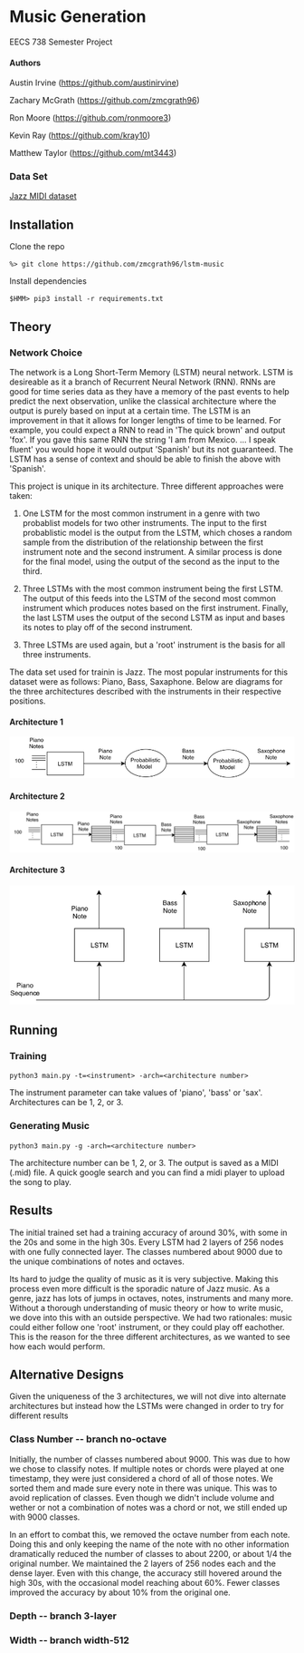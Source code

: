 

# Music Generation
EECS 738 Semester Project

#### Authors
Austin Irvine (https://github.com/austinirvine)

Zachary McGrath (https://github.com/zmcgrath96)

Ron Moore (https://github.com/ronmoore3)

Kevin Ray (https://github.com/kray10)

Matthew Taylor (https://github.com/mt3443)

### Data Set
[Jazz MIDI dataset](https://www.kaggle.com/saikayala/jazz-ml-ready-midi)

## Installation

Clone the repo
```
%> git clone https://github.com/zmcgrath96/lstm-music
```

Install dependencies
```
$HMM> pip3 install -r requirements.txt
```

## Theory
### Network Choice
The network is a Long Short-Term Memory (LSTM) neural network. LSTM is desireable as it a branch of Recurrent Neural Network (RNN). RNNs are good for time series data as they have a memory of the past events to help predict the next observation, unlike the classical architecture where the output is purely based on input at a certain time. The LSTM is an improvement in that it allows for longer lengths of time to be learned. For example, you could expect a RNN to read in 'The quick brown' and output 'fox'. If you gave this same RNN the string 'I am from Mexico. ... I speak fluent' you would hope it would output 'Spanish' but its not guaranteed. The LSTM has a sense of context and should be able to finish the above with 'Spanish'. 

This project is unique in its architecture. Three different approaches were taken:
1. One LSTM for the most common instrument in a genre with two probablist models for two other instruments. The input to the first probablistic model is the output from the LSTM, which choses a random sample from the distribution of the relationship between the first instrument note and the second instrument. A similar process is done for the final model, using the output of the second as the input to the third.

2. Three LSTMs with the most common instrument being the first LSTM. The output of this feeds into the LSTM of the second most common instrument which produces notes based on the first instrument. Finally, the last LSTM uses the output of the second LSTM as input and bases its notes to play off of the second instrument.

3. Three LSTMs are used again, but a 'root' instrument is the basis for all three instruments. 

The data set used for trainin is Jazz. The most popular instruments for this dataset were as follows: Piano, Bass, Saxaphone. Below are diagrams for the three architectures described with the instruments in their respective positions. 

#### Architecture 1
![architecture 1](https://github.com/zmcgrath96/lstm-music/blob/master/images/Architecture%201.png)
#### Architecture 2
![architecture 2](https://github.com/zmcgrath96/lstm-music/blob/master/images/Architecture%202.png)
#### Architecture 3
![architecture 3](https://github.com/zmcgrath96/lstm-music/blob/master/images/Architecture%203.png)

## Running
### Training
```
python3 main.py -t=<instrument> -arch=<architecture number>
```
The instrument parameter can take values of 'piano', 'bass' or 'sax'. Architectures can be 1, 2, or 3.
### Generating Music
```
python3 main.py -g -arch=<architecture number>
```
The architecture number can be 1, 2, or 3. The output is saved as a MIDI (.mid) file. A quick google search and you can find a midi player to upload the song to play.
## Results
The initial trained set had a training accuracy of around 30%, with some in the 20s and some in the high 30s. Every LSTM had 2 layers of 256 nodes with one fully connected layer. The classes numbered about 9000 due to the unique combinations of notes and octaves. 

Its hard to judge the quality of music as it is very subjective. Making this process even more difficult is the sporadic nature of Jazz music. As a genre, jazz has lots of jumps in octaves, notes, instruments and many more. Without a thorough understanding of music theory or how to write music, we dove into this with an outside perspective. We had two rationales: music could either follow one 'root' instrument, or they could play off eachother. This is the reason for the three different architectures, as we wanted to see how each would perform. 
## Alternative Designs
Given the uniqueness of the 3 architectures, we will not dive into alternate architectures but instead how the LSTMs were changed in order to try for different results
### Class Number -- branch no-octave
Initially, the number of classes numbered about 9000. This was due to how we chose to classify notes. If multiple notes or chords were played at one timestamp, they were just considered a chord of all of those notes. We sorted them and made sure every note in there was unique. This was to avoid replication of classes. Even though we didn't include volume and wether or not a combination of notes was a chord or not, we still ended up with 9000 classes. 

In an effort to combat this, we removed the octave number from each note. Doing this and only keeping the name of the note with no other information dramatically reduced the number of classes to about 2200, or about 1/4 the original number. We maintained the 2 layers of 256 nodes each and the dense layer. Even with this change, the accuracy still hovered around the high 30s, with the occasional model reaching about 60%. Fewer classes improved the accuracy by about 10% from the original one.
### Depth -- branch 3-layer 
### Width -- branch width-512

